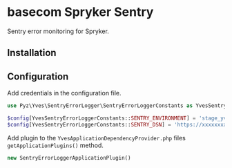 # basecom Spryker Sentry

Sentry error monitoring for Spryker.

## Installation


## Configuration
Add credentials in the configuration file.

````php
use Pyz\Yves\SentryErrorLogger\SentryErrorLoggerConstants as YvesSentryErrorLoggerConstants;

$config[YvesSentryErrorLoggerConstants::SENTRY_ENVIRONMENT] = 'stage_yves';
$config[YvesSentryErrorLoggerConstants::SENTRY_DSN] = 'https://xxxxxxxxxxx.xx';
````

Add plugin to the ``YvesApplicationDependencyProvider.php`` files ``getApplicationPlugins()`` method.
````php
new SentryErrorLoggerApplicationPlugin()
````
